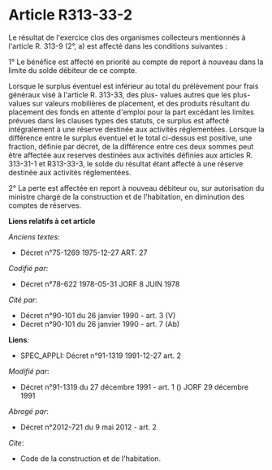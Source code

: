 # Article R313-33-2

Le résultat de l'exercice clos des organismes collecteurs mentionnés à l'article R. 313-9 (2°, a) est affecté dans les
conditions suivantes :

1° Le bénéfice est affecté en priorité au compte de report à nouveau dans la limite du solde débiteur de ce compte.

Lorsque le surplus éventuel est inférieur au total du prélèvement pour frais généraux visé à l'article R. 313-33, des plus-
values autres que les plus-values sur valeurs mobilières de placement, et des produits résultant du placement des fonds en
attente d'emploi pour la part excédant les limites prévues dans les clauses types des statuts, ce surplus est affecté
intégralement à une réserve destinée aux activités réglementées. Lorsque la différence entre le surplus éventuel et le total
ci-dessus est positive, une fraction, définie par décret, de la différence entre ces deux sommes peut être affectée aux
reserves destinées aux activités définies aux articles R. 313-31-1 et R313-33-3, le solde du résultat étant affecté à une
réserve destinée aux activités réglementées.

2° La perte est affectée en report à nouveau débiteur ou, sur autorisation du ministre chargé de la construction et de
l'habitation, en diminution des comptes de réserves.

**Liens relatifs à cet article**

_Anciens textes_:

  - Décret n°75-1269 1975-12-27 ART. 27

_Codifié par_:

  - Décret n°78-622 1978-05-31 JORF 8 JUIN 1978

_Cité par_:

  - Décret n°90-101 du 26 janvier 1990 - art. 3 (V)
  - Décret n°90-101 du 26 janvier 1990 - art. 7 (Ab)

**Liens**:

  - SPEC_APPLI: Décret n°91-1319 1991-12-27 art. 2

_Modifié par_:

  - Décret n°91-1319 du 27 décembre 1991 - art. 1 () JORF 29 décembre 1991

_Abrogé par_:

  - Décret n°2012-721 du 9 mai 2012 - art. 2

_Cite_:

  - Code de la construction et de l'habitation.
